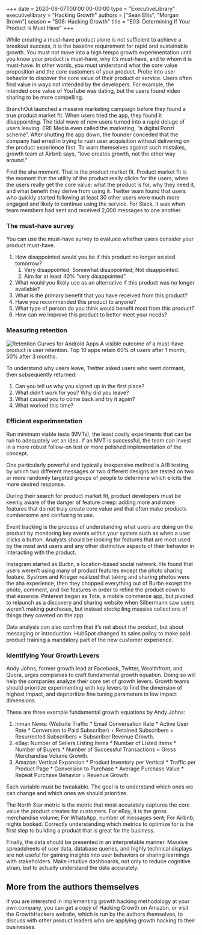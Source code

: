 +++
date = 2020-06-07T00:00:00-00:00
type = "ExecutiveLibrary"
executivelibrary = "Hacking Growth"
authors = ["Sean Ellis", "Morgan Brown"]
season = "S06: Hacking Growth"
title = "E03: Determining If Your Product Is Must Have"
+++

While creating a must-have product alone is not sufficient to achieve a breakout success, it is the baseline requirement for rapid and sustainable growth. You must not move into a high tempo growth experimentation until you know your product is must-have, why it’s must-have, and to whom it is must-have. In other words, you must understand what the core value proposition and the core customers of your product. Probe into user behavior to discover the core value of their product or service. Users often find value in ways not intended by the developers. For example, the intended core value of YouTube was dating, but the users found video sharing to be more compelling.  

BranchOut launched a massive marketing campaign before they found a true product market fit. When users tried the app, they found it disappointing. The tidal wave of new users turned into a rapid deluge of users leaving. ERE Media even called the marketing, “a digital Ponzi scheme”. After shutting the app down, the founder conceded that the company had erred in trying to rush user acquisition without delivering on the product experience first. To warn themselves against such mistakes, growth team at Airbnb says, “love creates growth, not the other way around.” 

Find the aha moment. That is the product market fit. Product market fit is the moment that the utility of the product really clicks for the users, when the users really get the core value: what the product is for, why they need it, and what benefit they derive from using it. Twitter team found that users who quickly started following at least 30 other users were much more engaged and likely to continue using the service. For Slack, it was when team members had sent and received 2,000 messages to one another.  

### The must-have survey 
You can use the must-have survey to evaluate whether users consider your product must-have. 
1. How disappointed would you be if this product no longer existed tomorrow? 
   1. Very disappointed; Somewhat disappointed; Not disappointed. 
   2. Aim for at least 40% “very disappointed”. 
2. What would you likely use as an alternative if this product was  no longer available? 
3. What is the primary benefit that you have received from this product? 
4. Have you recommended this product to anyone? 
5. What type of person do you think would benefit most from this product? 
6. How can we improve this product to better meet your needs? 

### Measuring retention
![Retention Curves for Android Apps](https://appgrowthsummit.com/wp-content/uploads/2017/12/Retention-Curves-Android-Apps-1024x688.png)
A visible outcome of a must-have product is user retention. Top 10 apps retain 60% of users after 1 month, 50% after 3 months.  

To understand why users leave, Twitter asked users who went dormant, then subsequently returned: 
1. Can you tell us why you signed up in the first place? 
2. What didn’t work for you? Why did you leave? 
3. What caused you to come back and try it again? 
4. What worked this time? 

### Efficient experimentation 
Run minimum viable tests (MVTs), the least costly experiments that can be run to adequately vet an idea. If an MVT is successful, the team can invest in a more robust follow-on test or more polished implementation of the concept.  

One particularly powerful and typically inexpensive method is A/B testing, by which two different messages or two different designs are tested on two or more randomly targeted groups of people to determine which elicits the more desired response.  

During their search for product market fit, product developers must be keenly aware of the danger of feature creep: adding more and more features that do not truly create core value and that often make products cumbersome and confusing to use. 

Event tracking is the process of understanding what users are doing on the product by monitoring key events within your system such as when a user clicks a button. Analysts should be looking for features that are most used by the most avid users and any other distinctive aspects of their behavior in interacting with the product.  

Instagram started as Burbn, a location-based social network. He found that users weren’t using many of product features except the photo sharing feature. Systrom and Krieger realized that taking and sharing photos were the aha experience, then they chopped everything out of Burbn except the photo, comment, and like features in order to refine the product down to that essence. Pinterest began as Tote, a mobile commerce app, but pivoted to relaunch as a discovery and sharing website when Silbermann saw users weren’t making purchases, but instead stockpiling massive collections of things they coveted on the app.  

Data analysis can also confirm that it’s not about the product, but about messaging or introduction. HubSpot changed its sales policy to make paid product training a mandatory part of the new customer experience.  

### Identifying Your Growth Levers 
Andy Johns, former growth lead at Facebook, Twitter, Wealthfront, and Quora, urges companies to craft fundamental growth equation. Doing so will help the companies analyze their core set of growth levers. Growth teams should prioritize experimenting with key levers to find the dimension of highest impact, and deprioritize fine tuning parameters in low impact dimensions.  

These are three example fundamental growth equations by Andy Johns: 

1. Inman News: (Website Traffic * Email Conversation Rate * Active User Rate * Conversion to Paid Subscriber) + Retained Subscribers + Resurrected Subscribers = Subscriber Revenue Growth. 
2. eBay: Number of Sellers Listing Items * Number of Listed Items * Number of Buyers * Number of Successful Transactions = Gross Merchandise Volume Growth. 
3. Amazon: Vertical Expansion * Product Inventory per Vertical * Traffic per Product Page * Conversion to Purchase * Average Purchase Value * Repeat Purchase Behavior = Revenue Growth.  

Each variable must be tweakable. The goal is to understand which ones we can change and which ones we should prioritize.  

The North Star metric is the metric that most accurately captures the core value the product creates for customers. For eBay, it is the gross merchandise volume; For WhatsApp, number of messages sent; For Airbnb, nights booked. Correctly understanding which metrics to optimize for is the first step to building a product that is great for the business. 

Finally, the data should be presented in an interpretable manner. Massive spreadsheets of user data, database queries, and highly technical displays are not useful for gaining insights into user behaviors or sharing learnings with stakeholders. Make intuitive dashboards, not only to reduce cognitive strain, but to actually understand the data accurately. 

## More from the authors themselves 

If you are interested in implementing growth hacking methodology at your own company, you can get a copy of Hacking Growth on Amazon, or visit the GrowthHackers website, which is run by the authors themselves, to discuss with other product leaders who are applying growth hacking to their businesses. 